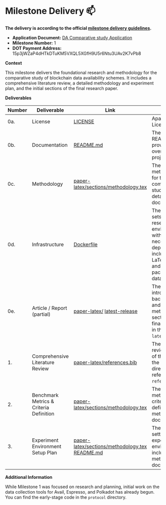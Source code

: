 # Milestone Delivery :mailbox:

**The delivery is according to the official [milestone delivery guidelines](https://github.com/w3f/Grants-Program/blob/master/docs/Support%20Docs/milestone-deliverables-guidelines.md).**

* **Application Document:** [DA Comparative study Application](https://github.com/w3f/Grants-Program/blob/master/applications/da_comparative_study.md)
* **Milestone Number:** 1
* **DOT Payment Address:** 15p3jWZaP4dHTkDTuKM5VXQL5XGfH9U5r6Ntu3UAv2K7vPb8

**Context**

This milestone delivers the foundational research and methodology for the comparative study of blockchain data availability schemes. It includes a comprehensive literature review, a detailed methodology and experiment plan, and the initial sections of the final research paper.

**Deliverables**

| Number | Deliverable | Link | Notes |
|---|---|---|---|
| 0a. | License | [LICENSE](https://github.com/Chainscore/DA-Research/blob/main/LICENSE) | Apache 2.0 License |
| 0b. | Documentation | [README.md](https://github.com/Chainscore/DA-Research/blob/main/README.md) | The main README provides an overview of the project. |
| 0c. | Methodology | [paper-latex/sections/methodology.tex](https://github.com/Chainscore/DA-Research/blob/main/paper-latex/sections/methodology.tex) | The methodology for the comparative study is detailed in this document. |
| 0d. | Infrastructure | [Dockerfile](https://github.com/Chainscore/DA-Research/blob/main/Dockerfile) | The Dockerfile sets up the research environment with all necessary dependencies including LaTeX, Python, and required packages for data analysis. |
| 0e. | Article / Report (partial) | [paper-latex/](https://github.com/Chainscore/DA-Research/tree/main/paper-latex)  [latest-release](https://github.com/Chainscore/DA-Research/releases)| The introduction, background, and methodology sections of the final report are in the `paper-latex` directory. |
| 1. | Comprehensive Literature Review | [paper-latex/references.bib](https://github.com/Chainscore/DA-Research/blob/main/paper-latex/references.bib) | The literature review is part of the paper in the `paper-latex` directory, with references in `references.bib`. |
| 2. | Benchmark Metrics & Criteria Definition | [paper-latex/sections/methodology.tex](https://github.com/Chainscore/DA-Research/blob/main/paper-latex/sections/methodology.tex) | The benchmark metrics and criteria are defined in the methodology document. |
| 3. | Experiment Environment Setup Plan | [paper-latex/sections/methodology.tex](https://github.com/Chainscore/DA-Research/blob/main/paper-latex/sections/methodology.tex) [README.md](https://github.com/Chainscore/DA-Research/blob/main/README.md)| The plan for setting up the experiment environment is included in the methodology document. |

**Additional Information**

While Milestone 1 was focused on research and planning, initial work on the data collection tools for Avail, Espresso, and Polkadot has already begun. You can find the early-stage code in the `protocol` directory.
